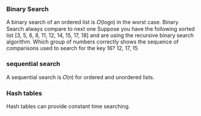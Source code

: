 ### Binary Search 
A binary search of an ordered list is 𝑂(log𝑛) in the worst case.
Binary Search always compare to next one
Suppose you have the following sorted list [3, 5, 6, 8, 11, 12, 14, 15, 17, 18] and are using the recursive binary search algorithm. Which group of numbers correctly shows the sequence of comparisons used to search for the key 16?
12, 17, 15

### sequential search
A sequential search is 𝑂(𝑛) for ordered and unordered lists.


### Hash tables 
Hash tables can provide constant time searching.
